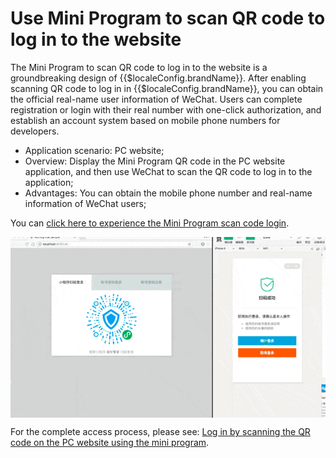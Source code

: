# Use Mini Program to scan QR code to log in to the website

<LastUpdated/>

The Mini Program to scan QR code to log in to the website is a groundbreaking design of {{$localeConfig.brandName}}. After enabling scanning QR code to log in in {{$localeConfig.brandName}}, you can obtain the official real-name user information of WeChat. Users can complete registration or login with their real number with one-click authorization, and establish an account system based on mobile phone numbers for developers.

- Application scenario: PC website;
- Overview: Display the Mini Program QR code in the PC website application, and then use WeChat to scan the QR code to log in to the application;
- Advantages: You can obtain the mobile phone number and real-name information of WeChat users;

You can [click here to experience the Mini Program scan code login](https://www.genauth.ai/developer/).

<img src="../../../wechat-ecosystem/images/wxapp-scaning-demo.gif" style="display:block;margin: 0 auto;">

For the complete access process, please see: [Log in by scanning the QR code on the PC website using the mini program](/guides/connections/social/wechat-miniprogram-qrconnect/README.md).
